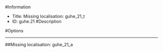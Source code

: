 #Information
 - Title: Missing localisation: guhe_21_t
 - ID: guhe.21
#Description

#Options

___
##Missing localisation: guhe_21_a
